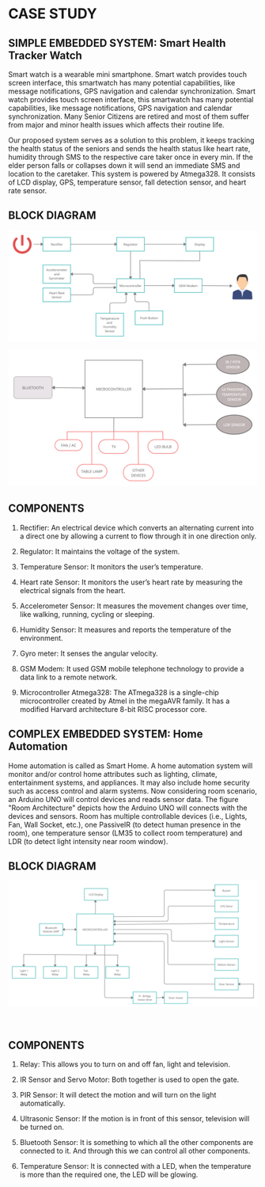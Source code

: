 # CASE STUDY #

## SIMPLE EMBEDDED SYSTEM: Smart Health Tracker Watch ##

Smart watch is a wearable mini smartphone. Smart watch provides touch screen interface, this smartwatch has many potential capabilities, like message notifications, GPS navigation and calendar synchronization. Smart watch provides touch screen interface, this smartwatch has many potential capabilities, like message notifications, GPS navigation and calendar synchronization.  Many Senior Citizens are retired and most of them suffer from major and minor health issues which affects their routine life.

Our proposed system serves as a solution to this problem, it keeps tracking the health status of the seniors and sends the health status like heart rate, humidity through SMS to the respective care taker once in every min. If the elder person falls or collapses down it will send an immediate SMS and location to the caretaker. This system is powered by Atmega328. It consists of LCD display, GPS, temperature sensor, fall detection sensor, and heart rate sensor.


## BLOCK DIAGRAM ##

![](https://github.com/KeerthuMG/M2-EmbSys/blob/main/CaseStudy/Simple.jpg)

![](https://github.com/KeerthuMG/M2-EmbSys/blob/main/CaseStudy/Complex%202.jpg)


## COMPONENTS ##

1.	Rectifier: An electrical device which converts an alternating current into a direct one by allowing a current to flow through it in one direction only.

2.	Regulator: It maintains the voltage of the system.

3.	Temperature Sensor: It monitors the user’s temperature.

4.	Heart rate Sensor: It monitors the user’s heart rate by measuring the electrical signals from the heart.

5.	Accelerometer Sensor: It measures the movement changes over time, like walking, running, cycling or sleeping.

6.	Humidity Sensor: It measures and reports the temperature of the environment.

7.	Gyro meter: It senses the angular velocity.

8.	GSM Modem: It used GSM mobile telephone technology to provide a data link to a remote network.

9.	Microcontroller Atmega328: The ATmega328 is a single-chip microcontroller created by Atmel in the megaAVR family. It has a modified Harvard architecture 8-bit RISC processor core.


## COMPLEX EMBEDDED SYSTEM: Home Automation ##

Home automation is called as Smart Home. A home automation system will monitor and/or control home attributes such as lighting, climate, entertainment systems, and appliances. It may also include home security such as access control and alarm systems. 
Now considering room scenario, an Arduino UNO will control devices and reads sensor data. The figure "Room Architecture" depicts how the Arduino UNO will connects with the devices and sensors. Room has multiple controllable devices (i.e., Lights, Fan, Wall Socket, etc.), one PassiveIR (to detect human presence in the room), one temperature sensor (LM35 to collect room temperature) and LDR (to detect light intensity near room window).

## BLOCK DIAGRAM ##

![](https://github.com/KeerthuMG/M2-EmbSys/blob/main/CaseStudy/Complex.jpg)

![]()


## COMPONENTS ##

1.  Relay: This allows you to turn on and off fan, light and television. 

2.	IR Sensor and Servo Motor: Both together is used to open the gate.

3.	PIR Sensor: It will detect the motion and will turn on the light automatically.

4.	Ultrasonic Sensor: If the motion is in front of this sensor, television will be turned on.

5.	Bluetooth Sensor: It is something to which all the other components are connected to it. And through this we can control all other components.

6.	Temperature Sensor: It is connected with a LED, when the temperature is more than the required one, the LED will be glowing.












